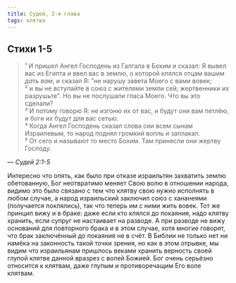 ```yaml
---
title: Судей, 2-я глава
tags: клятва
---
```


## Стихи 1-5

> ¹ И пришел Ангел Господень из Галгала в Бохим и сказал: Я вывел вас из Египта и ввел вас в землю, о которой клялся отцам вашим *дать вам*,
> и сказал Я: "не нарушу завета Моего с вами вовек;  
> ² и вы не вступайте в союз с жителями земли сей; жертвенники их разрушьте". Но вы не послушали гласа Моего. Что вы это сделали?  
> ³ И потому говорю Я: не изгоню их от вас, и будут они вам петлёю, и боги их будут для вас сетью.  
> ⁴ Когда Ангел Господень сказал слова сии всем сынам Израилевым, то народ поднял громкий вопль и заплакал.  
> ⁵ От сего и называют то место Бохим. Там принесли они жертву Господу.

— <cite>Судей&nbsp;2:1-5</cite>

Интересно что опять, как было при отказе израильтян захватить землю обетованную, Бог неотвратимо меняет Свою волю в отношении народа,
видимо это было связано с тем что клятву свою нужно исполнять в любом случае, а народ израильский заключил союз с хананеями
(получается поклялись), так что теперь им с ними жить вовек. Тот же принцип вижу и в браке: даже если кто клялся до покаяния,
надо клятву хранить, если супруг не настаивает на разводе. А при разводе не вижу оснований для повторного брака и в этом случае,
хотя многие говорят, что брак заключённый до покаяния не в счёт. В Библии не только нет ни намёка на законность такой точки зрения,
но как в этом отрывке, мы видим что израильянам пришлось веками хранить верность своей глупой клятве данной вразрез с волей Божией.
Бог очень серьёзно относится к клятвам, даже глупым и противоречащим Его воле клятвам.
